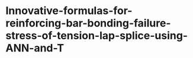 # Innovative-formulas-for-reinforcing-bar-bonding-failure-stress-of-tension-lap-splice-using-ANN-and-T